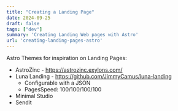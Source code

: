 ```yaml
---
title: "Creating a Landing Page"
date: 2024-09-25
draft: false
tags: ["dev"]
summary: 'Creating Landing Web pages with Astro'
url: 'creating-landing-pages-astro'
---
```


Astro Themes for inspiration on Landing Pages:

* AstroZinc - https://astrozinc.exylons.com/
* Luna Landing - https://github.com/JimmyCamus/luna-landing
    * Configurable with a JSON
    * PagesSpeed: 100/100/100/100
* Minimal Studio
* Sendit